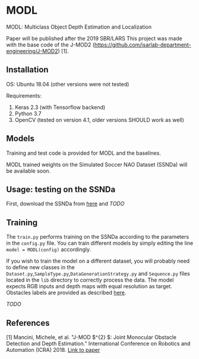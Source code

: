 # MODL
MODL: Multiclass Object Depth Estimation and Localization

Paper will be published after the 2019 SBR/LARS
This project was made with the base code of the J-MOD2 (https://github.com/isarlab-department-engineering/J-MOD2) [1].

## Installation

OS: Ubuntu 18.04 (other versions were not tested)

Requirements:
1. Keras 2.3 (with Tensorflow backend)
2. Python 3.7
3. OpenCV (tested on version 4.1, older versions SHOULD work as well)

## Models

Training and test code is provided for MODL and the baselines.

MODL trained weights on the Simulated Soccer NAO Dataset (SSNDa) will be available soon.

## Usage: testing on the SSNDa

First, download the SSNDa from [here](https://larocs.ic.unicamp.br/dataset) and *TODO*

## Training

The `train.py` performs training on the SSNDa according to the parameters in the `config.py` file.
You can train different models by simply editing the line `model = MODL(config)` accordingly.

If you wish to train the model on a different dataset, you will probably need to define
new classes in the `Dataset.py`,`SampleType.py`,`DataGenerationStrategy.py` and `Sequence.py` files located in
the `lib` directory to correctly process the data. The model expects RGB inputs 
and depth maps with equal resolution as target. Obstacles labels are provided as 
described [here](https://isar.unipg.it/index.php?option=com_content&view=article&id=53:unrealdataset&catid=17&Itemid=212).

*TODO*

## References
[1] Mancini, Michele, et al. "J-MOD $^{2} $: Joint Monocular Obstacle Detection and Depth Estimation." International Conference on Robotics and Automation (ICRA) 2018.
[Link to paper](http://www.sira.diei.unipg.it/supplementary/jmod2_ral2018/JMOD2.pdf "Paper PDF")
